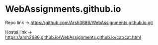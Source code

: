 # WebAssignments.github.io


Repo link -> https://github.com/Arsh3686/WebAssignments.github.io.git


Hostel link -> https://arsh3686.github.io/WebAssignments.github.io/cat/cat.html
